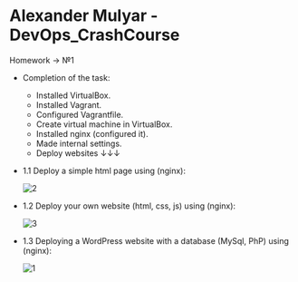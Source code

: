 # Alexander Mulyar - DevOps_CrashCourse 
   Homework -> №1
   
- Completion of the task:
   - Installed VirtualBox.
   - Installed Vagrant.
   - Configured Vagrantfile.
   - Create virtual machine in VirtualBox.
   - Installed nginx (configured it).
   - Made internal settings.
   - Deploy websites ↓↓↓


   
- 1.1 Deploy a simple html page using (nginx):

    ![2](https://user-images.githubusercontent.com/82367885/138549876-43170cac-f860-4abb-ae7a-c67d90c837ce.png)
    
- 1.2 Deploy your own website (html, css, js) using (nginx):
 
    ![3](https://user-images.githubusercontent.com/82367885/138550629-53a2c29a-4849-4091-bb1f-dac2fb3e5344.png)

- 1.3 Deploying a WordPress website with a database (MySql, PhP) using (nginx):

    ![1](https://user-images.githubusercontent.com/82367885/138551100-a6e34bd3-4ed4-4c1c-882d-70c7857b029b.png)
